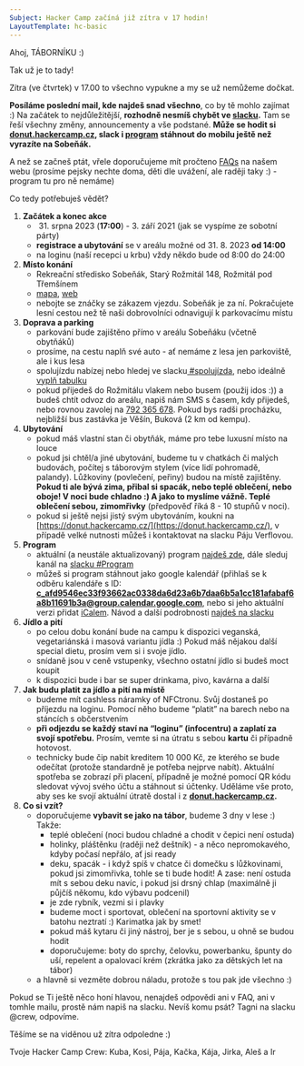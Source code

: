 ```yaml
---
Subject: Hacker Camp začíná již zítra v 17 hodin!
LayoutTemplate: hc-basic
---
```


Ahoj, TÁBORNÍKU :)

Tak už je to tady!

Zítra (ve čtvrtek) v 17.00 to všechno vypukne a my se už nemůžeme dočkat.

**Posíláme poslední mail, kde najdeš snad všechno**, co by tě mohlo zajímat :) Na začátek to nejdůležitější, **rozhodně nesmíš chybět ve [slacku](https://join.slack.com/t/hackercampworkspace/shared_invite/zt-v5o05yts-vxo7SIaPg0oXKCRlqUww4g).** Tam se řeší všechny změny, announcementy a vše podstané. **Může se hodit si [donut.hackercamp.cz](https://donut.hackercamp.cz/), slack i [program](https://hackercampworkspace.slack.com/archives/C01V4Q0AZ0U/p1693293705164429) stáhnout do mobilu ještě než vyrazíte na Sobeňák.**

A než se začneš ptát, vřele doporučujeme mít pročteno [FAQs](https://www.hackercamp.cz/faq/) na našem webu (prosíme pejsky nechte doma, děti dle uvážení, ale raději taky :) - program tu pro ně nemáme)

Co tedy potřebuješ vědět?

1. **Začátek a konec akce**
   - &nbsp;31. srpna 2023 (**17:00**) - 3. září 2021 (jak se vyspíme ze sobotní párty)
   - **registrace a ubytování** se v areálu možné od 31. 8. 2023 **od 14:00**
   - na loginu (naší recepci u krbu) vždy někdo bude od 8:00 do 24:00
2. **Místo konání**
   - Rekreační středisko Sobeňák, Starý Rožmitál 148, Rožmitál pod Třemšínem
   - [mapa](https://www.google.com/maps/place/Rekrea%C4%8Dn%C3%AD+st%C5%99edisko+Sobe%C5%88%C3%A1k/@49.6252598,13.8409286,17z/data=!3m1!4b1!4m5!3m4!1s0x470b1b7805d9f741:0x2b6d835d7b4e13f1!8m2!3d49.6252598!4d13.8431173), [web](https://www.sobenak.cz/)
   - nebojte se znáčky se zákazem vjezdu. Sobeňák je za ní. Pokračujete lesní cestou než tě naši dobrovolníci odnavigují k parkovacímu místu
3. **Doprava a parking**
   - parkování bude zajištěno přímo v areálu Sobeňáku (včetně obytňáků)
   - prosíme, na cestu naplň své auto - ať nemáme z lesa jen parkoviště, ale i kus lesa
   - spolujízdu nabízej nebo hledej ve slacku[ #spolujízda](https://hackercampworkspace.slack.com/archives/C0278R69JUQ), nebo ideálně [vyplň tabulku](https://docs.google.com/spreadsheets/d/1EkthrK_s-5-xxWDHGNudz6PEJs15jk0Jd6UWyeipAAI/edit?usp=sharing)
   - pokud přijedeš do Rožmitálu vlakem nebo busem (použij idos :)) a budeš chtít odvoz do areálu, napiš nám SMS s časem, kdy přijedeš, nebo rovnou zavolej na [792 365 678](tel:+420792365678). Pokud bys radši procházku, nejbližší bus zastávka je Věšín, Buková (2 km od kempu).
4. **Ubytování**
   - pokud máš vlastní stan či obytňák, máme pro tebe luxusní místo na louce
   - pokud jsi chtěl/a jiné ubytování, budeme tu v chatkách či malých budovách, počítej s táborovým stylem (více lidí pohromadě, palandy). Lůžkoviny (povlečení, peřiny) budou na místě zajištěny. **Pokud ti ale bývá zima, přibal si spacák, nebo teplé oblečení, nebo oboje! V noci bude chladno :) A jako to myslíme vážně. Teplé oblečení sebou, zimomřivky** (předpověď říká 8 - 10 stupňů v noci).
   - pokud si ještě nejsi jistý svým ubytováním, koukni na [https://donut.hackercamp.cz/](https://donut.hackercamp.cz/), v případě velké nutnosti můžeš i kontaktovat na slacku Páju Verflovou.
5. **Program**
   - aktuální (a neustále aktualizovaný) program [najdeš zde](https://docs.google.com/spreadsheets/d/1jd_0vEHhLxoIfV9PxYmyQEAAjTQlhdxTAgyTqJ4n3qI/edit?usp=sharing), dále sleduj kanál na [slacku #Program](https://hackercampworkspace.slack.com/archives/C01URRT4Z8W)
   - můžeš si program stáhnout jako google kalendář (přihlaš se k odběru kalendáře s ID: **c_afd9546ec33f93662ac0338da6d23a6b7daa6b5a1cc181afabaf6a8b11691b3a@group.calendar.google.com**, nebo si jeho aktuální verzi přidat [iCalem](mailto:c_afd9546ec33f93662ac0338da6d23a6b7daa6b5a1cc181afabaf6a8b11691b3a@group.calendar.google.com). Návod a další podrobnosti [najdeš na slacku](https://hackercampworkspace.slack.com/archives/C01V4Q0AZ0U/p1693293705164429)
6. **Jídlo a pití**
   - po celou dobu konání bude na campu k dispozici veganská, vegetariánská i masová variantu jídla :) Pokud máš nějakou další special dietu, prosím vem si i svoje jídlo.
   - snídaně jsou v ceně vstupenky, všechno ostatní jídlo si budeš moct koupit
   - k dispozici bude i bar se super drinkama, pivo, kavárna a další
7. **Jak budu platit za jídlo a pití na místě**
   - budeme mít cashless náramky of NFCtronu. Svůj dostaneš po příjezdu na loginu. Pomocí něho budeme “platit” na barech nebo na stáncích s občerstvením
   - **při odjezdu se každý staví na “loginu” (infocentru) a zaplatí za svojí spotřebu.** Prosím, vemte si na útratu s sebou **kartu** či případně hotovost.
   - technicky bude čip nabit kreditem 10 000 Kč, ze kterého se bude odečítat (protože standardně je potřeba nejprve nabít). Aktuální spotřeba se zobrazí při placení, případně je možné pomocí QR kódu sledovat vývoj svého účtu a stáhnout si účtenky. Uděláme vše proto, aby ses ke svojí aktuální útratě dostal i z **[donut.hackercamp.cz](https://donut.hackercamp.cz/).**
8. **Co si vzít?**
   - doporučujeme **vybavit se jako na tábor**, budeme 3 dny v lese :) Takže:
     - teplé oblečení (noci budou chladné a chodit v čepici není ostuda)
     - holinky, pláštěnku (raději než deštník) - a něco nepromokavého, kdyby počasí nepřálo, ať jsi ready
     - deku, spacák - i když spíš v chatce či domečku s lůžkovinami, pokud jsi zimomřivka, tohle se ti bude hodit! A zase: není ostuda mít s sebou deku navíc, i pokud jsi drsný chlap (maximálně ji půjčíš někomu, kdo výbavu podcenil)
     - je zde rybník, vezmi si i plavky
     - budeme moct i sportovat, oblečení na sportovní aktivity se v batohu neztratí :) Karimatka jak by smet!
     - pokud máš kytaru či jiný nástroj, ber je s sebou, u ohně se budou hodit
     - doporučujeme: boty do sprchy, čelovku, powerbanku, špunty do uší, repelent a opalovací krém (zkrátka jako za dětských let na tábor)
   - a hlavně si vezměte dobrou náladu, protože s tou pak jde všechno :)

Pokud se Ti ještě něco honí hlavou, nenajdeš odpovědi ani v FAQ, ani v tomhle mailu, prostě nám napiš na slacku. Nevíš komu psát? Tagni na slacku @crew, odpovíme.

Těšíme se na viděnou už zítra odpoledne :)

Tvoje Hacker Camp Crew: Kuba, Kosi, Pája, Kačka, Kája, Jirka, Aleš a Ir
